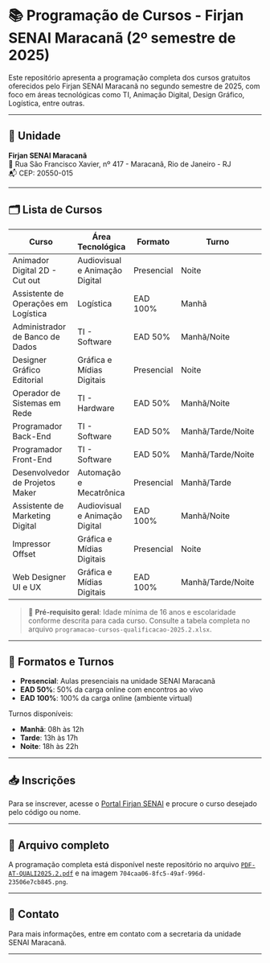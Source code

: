 # 📚 Programação de Cursos - Firjan SENAI Maracanã (2º semestre de 2025)

Este repositório apresenta a programação completa dos cursos gratuitos oferecidos pelo Firjan SENAI Maracanã no segundo semestre de 2025, com foco em áreas tecnológicas como TI, Animação Digital, Design Gráfico, Logística, entre outras.

---

## 🏫 Unidade

**Firjan SENAI Maracanã**  
📍 Rua São Francisco Xavier, nº 417 - Maracanã, Rio de Janeiro - RJ  
📬 CEP: 20550-015

---

## 🗂️ Lista de Cursos

| Curso                                | Área Tecnológica                     | Formato                    | Turno    | Início     | Fim        | Vagas |
|-------------------------------------|--------------------------------------|----------------------------|----------|------------|------------|--------|
| Animador Digital 2D - Cut out       | Audiovisual e Animação Digital       | Presencial                 | Noite    | 05/05/2025 | 18/07/2025 | 25     |
| Assistente de Operações em Logística| Logística                            | EAD 100%                   | Manhã    | 05/05/2025 | 18/07/2025 | 25     |
| Administrador de Banco de Dados     | TI - Software                        | EAD 50%                    | Manhã/Noite | 16/06/2025 | 12/09/2025 | 25     |
| Designer Gráfico Editorial          | Gráfica e Mídias Digitais            | Presencial                 | Noite    | 16/06/2025 | 12/09/2025 | 25     |
| Operador de Sistemas em Rede        | TI - Hardware                        | EAD 50%                    | Manhã/Noite | 16/06/2025 | 12/09/2025 | 25     |
| Programador Back-End                | TI - Software                        | EAD 50%                    | Manhã/Tarde/Noite | Diversas | Diversas | 25     |
| Programador Front-End               | TI - Software                        | EAD 50%                    | Manhã/Tarde/Noite | Diversas | Diversas | 25     |
| Desenvolvedor de Projetos Maker     | Automação e Mecatrônica              | Presencial                 | Manhã/Tarde | 07/07/2025 | 22/09/2025 | 25     |
| Assistente de Marketing Digital     | Audiovisual e Animação Digital       | EAD 100%                   | Manhã/Noite | 11/08/2025 | 31/10/2025 | 25     |
| Impressor Offset                    | Gráfica e Mídias Digitais            | Presencial                 | Noite    | 11/08/2025 | 28/11/2025 | 25     |
| Web Designer UI e UX                | Gráfica e Mídias Digitais            | EAD 100%                   | Manhã/Tarde/Noite | 11/08/2025 | 12/12/2025 | 25     |

> 📝 **Pré-requisito geral**: Idade mínima de 16 anos e escolaridade conforme descrita para cada curso. Consulte a tabela completa no arquivo `programacao-cursos-qualificacao-2025.2.xlsx`.

---

## 📅 Formatos e Turnos

- **Presencial**: Aulas presenciais na unidade SENAI Maracanã
- **EAD 50%**: 50% da carga online com encontros ao vivo
- **EAD 100%**: 100% da carga online (ambiente virtual)

Turnos disponíveis:
- **Manhã**: 08h às 12h
- **Tarde**: 13h às 17h
- **Noite**: 18h às 22h

---

## 📥 Inscrições

Para se inscrever, acesse o [Portal Firjan SENAI](https://firjansenai.com.br) e procure o curso desejado pelo código ou nome.

---

## 📄 Arquivo completo

A programação completa está disponível neste repositório no arquivo [`PDF-AT-QUALI2025.2.pdf`](./PDF-AT-QUALI2025.2.pdf) e na imagem `704caa06-8fc5-49af-996d-23506e7cb845.png`.

---

## 📌 Contato

Para mais informações, entre em contato com a secretaria da unidade SENAI Maracanã.

---
